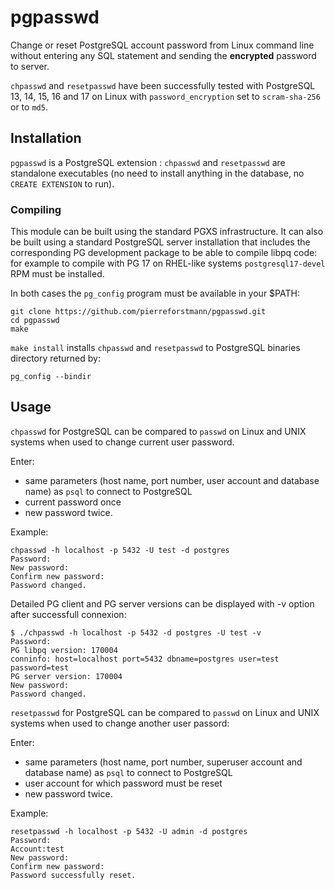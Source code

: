 # pgpasswd
Change or reset PostgreSQL account password from Linux command line without entering any SQL statement and sending the **encrypted** password to server.<br>

`chpasswd` and `resetpasswd`  have been successfully tested with PostgreSQL 13, 14, 15, 16 and 17 on Linux with `password_encryption` set to `scram-sha-256` or to `md5`. <br>
## Installation

`pgpasswd` is a PostgreSQL extension :  `chpasswd` and `resetpasswd` are standalone executables (no need to install anything in the database, no `CREATE EXTENSION` to run).

### Compiling

This module can be built using the standard PGXS infrastructure. 
It can also be built using a standard PostgreSQL server installation that includes the corresponding PG development package to be able to compile libpq code:
for example to compile with PG 17 on RHEL-like systems `postgresql17-devel` RPM must be installed.

In both cases the `pg_config` program must be available in your $PATH:

```
git clone https://github.com/pierreforstmann/pgpasswd.git 
cd pgpasswd
make 
```

`make install` installs `chpasswd` and `resetpasswd` to PostgreSQL binaries directory returned by:
```
pg_config --bindir
```

## Usage

`chpasswd` for PostgreSQL can be compared to `passwd` on Linux and UNIX systems when used to change current user password.

Enter:
* same parameters (host name, port number, user account and database name) as `psql` to connect to PostgreSQL 
* current password once
* new password twice.

Example:

``` 
chpasswd -h localhost -p 5432 -U test -d postgres
Password:
New password:
Confirm new password:
Password changed.
```

Detailed PG client and PG server versions can be displayed with -v option after successfull connexion:
```
$ ./chpasswd -h localhost -p 5432 -d postgres -U test -v
Password:
PG libpq version: 170004
conninfo: host=localhost port=5432 dbname=postgres user=test password=test  
PG server version: 170004
New password:
Password changed.
```

`resetpasswd` for PostgreSQL can be compared to `passwd` on Linux and UNIX systems when used to change another user passord:

Enter:
* same parameters (host name, port number, superuser account and database name) as `psql` to connect to PostgreSQL
* user account for which password must be reset 
* new password twice.

Example:

``` 
resetpasswd -h localhost -p 5432 -U admin -d postgres
Password:
Account:test
New password:
Confirm new password:
Password successfully reset.
```
